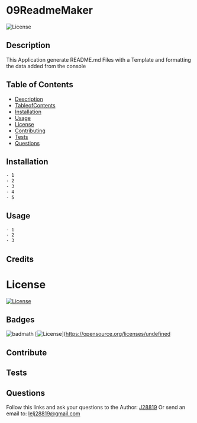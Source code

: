 # 09ReadmeMaker
![License](https://img.shields.io/badge/License-None-yellow)
## Description 
 This Application generate README.md Files with a Template and formatting the data added from the console
 ## Table of Contents
 - [Description](#Description)
  - [TableofContents](#TableofContents)
 - [Installation](#Installation)
 - [Usage](#Usage)
 - [License](#Licens)
 - [Contributing](#Contributing)
 - [Tests](#Test)
 - [Questions](#Questions)
## Installation
 ```sh
- 1
- 2
- 3
- 4
- 5

 ``` 
 ## Usage
 ```sh
- 1
- 2
- 3

 ``` 
 ## Credits
 
# License 
 [![License](https://img.shields.io/badge/License-None-yellow)](https://opensource.org/licenses/None)
## Badges
![badmath](https://img.shields.io/github/languages/top/lernantino/badmath)
 [![License](https://img.shields.io/badge/None-blue.svg)](https://opensource.org/licenses/undefined
 ## Contribute 
## Tests
  
## Questions
 Follow this links and ask your questions to the Author: [J28819](https://gist.github.com/J28819)
 Or send an email to: lelj28819@gmail.com